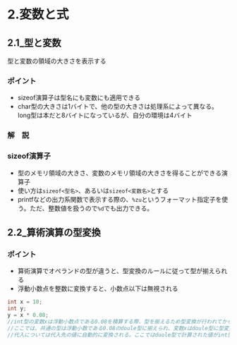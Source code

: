 # 2.変数と式
## 2.1_型と変数
型と変数の領域の大きさを表示する
### ポイント
- sizeof演算子は型名にも変数にも適用できる
- char型の大きさは1バイトで、他の型の大きさは処理系によって異なる。long型は本だと8バイトになっているが、自分の環境は4バイト  
  
### 解　説
### sizeof演算子
- 型のメモリ領域の大きさ、変数のメモリ領域の大きさを得ることができる演算子
- 使い方は`sizeof<型名>`、あるいは`sizeof<変数名>`とする
- printfなどの出力系関数で表示する際の、`%zu`というフォーマット指定子を使う。ただ、整数値を扱うので`%d`でも出力できる。  
  
## 2.2_算術演算の型変換
### ポイント
- 算術演算でオペランドの型が違うと、型変換のルールに従って型が揃えられる
- 浮動小数点を整数に変換すると、小数点以下は無視される
```c
int x = 10;
int y;
y = x * 0.08; 
//int型の変数xは浮動小数点である0.08を積算する際、型を揃えるため型変換が行われてから計算される。およそ表現できる範囲が広いほうの型に揃えられる。
//ここでは、共通の型は浮動小数である0.08のdoule型に揃えられ、変数xはdoule型に型変換されてから乗算が行わる。また結果もdoule型となる
//代入については代入先の値に自動的に変換される。ここではduole型で計算された値がint型変数のyに代入され、小数点以下は切り捨てられる
```


